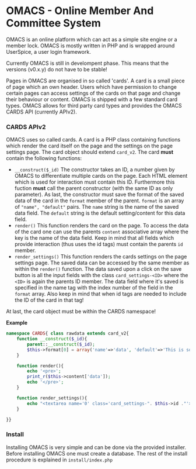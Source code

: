 # OMACS - Online Member And Committee System

OMACS is an online platform which can act as a simple site engine or a member lock. OMACS is mostly written in PHP and is wrapped around UserSpice, a user login framework.

Currently OMACS is still in develompent phase. This means that the versions (v0.x.y) do not have to be stable!

Pages in OMACS are organised in so called 'cards'. A card is a small piece of page which an own header. Users which have permission to change certain pages can access settings of the cards on that page and change their behaviour or content. OMACS is shipped with a few standard card types. OMACS allows for third party card types and provides the OMACS CARDS API (currently APIv2).

### CARDS APIv2
OMACS uses so called cards. A card is a PHP class containing functions which render the card itself on the page and the settings on the page settings page. The card object should extend `card_v2`. The card **must** contain the following functions:
* `__construct($_id)`
The constructor takes an ID, a number given by OMACS to differentiate multiple cards on the page. Each HTML element which is used for interaction must contain this ID. Furthermore this fuction **must** call the parent constructor (with the same ID as only parameter). As last, the constructor must save the format of the saved data of the card in the `format` member of the parent. `format` is an array of `"name", "default"` pairs. The `name` string is the name of the saved data field. The `default` string is the default setting/content for this data field.
* `render()`
This function renders the card on the page. To access the data of the card one can use the parents `content` associative array where the key is the name of the data field. Keep in mind that all fields which provide interaction (thus uses the id tags) must contain the parents `id` member.
* `render_settings()`
This function renders the cards settings on the page settings page. The saved data can be accessed by the same member as within the `render()` function. The data saved upon a click on the save button is all the input fields with the class `card_settings-<ID>` where the `<ID>` is again the parents ID member. The data field where it's saved is specified in the name tag with the index number of the field in the `format` array. Also keep in mind that when id tags are needed to include the ID of the card in that tag!

At last, the card object must be within the CARDS namespace!

**Example**
```php
namespace CARDS{ class rawdata extends card_v2{
	function __construct($_id){
		parent::__construct($_id);
		$this->format[0] = array('name'=>'data', 'default'=>'This is some default raw data');
	}

	function render(){
		echo '<pre>';
		print_r($this->content['data']);
		echo '</pre>';
	}

	function render_settings(){
		echo "<textarea name='0' class='card_settings-". $this->id ."'>". $this->content['data'] ."</textarea>";
	}

}}
```

### Install
Installing OMACS is very simple and can be done via the provided installer. Before installing OMACS one must create a database. The rest of the install procedure is explained in `install/index.php`
